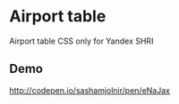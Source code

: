 # Airport table
Airport table CSS only for Yandex SHRI

## Demo
http://codepen.io/sashamjolnir/pen/eNaJax
